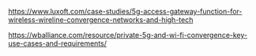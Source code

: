 https://www.luxoft.com/case-studies/5g-access-gateway-function-for-wireless-wireline-convergence-networks-and-high-tech

https://wballiance.com/resource/private-5g-and-wi-fi-convergence-key-use-cases-and-requirements/